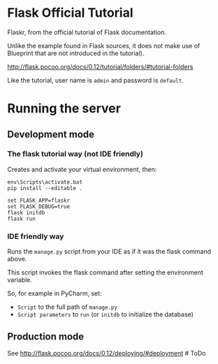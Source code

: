 # Flask  Official Tutorial

Flaskr, from the official tutorial of Flask documentation.
 
Unlike the example found in Flask sources, it does not
make use of Blueprint that are not introduced in the tutorial).

http://flask.pocoo.org/docs/0.12/tutorial/folders/#tutorial-folders

Like the tutorial, user name is `admin` and password is `default`.

# Running the server

## Development mode

### The flask tutorial way (not IDE friendly)

Creates and activate your virtual environment, then:

```text
env\Scripts\activate.bat
pip install --editable .

set FLASK_APP=flaskr
set FLASK_DEBUG=true
flask initdb
flask run
```

### IDE friendly way

Runs the `manage.py` script from your IDE as if it was the flask command above.

This script invokes the flask command after setting the environment variable.

So, for example in PyCharm, set:
- `Script` to the full path of `manage.py`
- `Script parameters` to `run` (or `initdb` to initialize the database)



## Production mode

See http://flask.pocoo.org/docs/0.12/deploying/#deployment
#   T o D o  
 